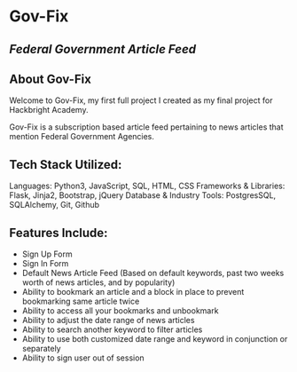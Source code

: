 # Gov-Fix
## _Federal Government Article Feed_

## About Gov-Fix
Welcome to Gov-Fix, my first full project I created as my final project for Hackbright Academy.

Gov-Fix is a subscription based article feed pertaining to news articles that mention Federal Government Agencies.

## Tech Stack Utilized:


Languages: Python3, JavaScript, SQL, HTML, CSS
Frameworks & Libraries: Flask, Jinja2, Bootstrap, jQuery
Database & Industry Tools: PostgresSQL, SQLAlchemy, Git, Github

## Features Include:

- Sign Up Form
- Sign In Form
- Default News Article Feed (Based on default keywords, past two weeks worth of news articles, and by popularity)
- Ability to bookmark an article and a block in place to prevent bookmarking same article twice
- Ability to access all your bookmarks and unbookmark
- Ability to adjust the date range of news articles
- Ability to search another keyword to filter articles
- Ability to use both customized date range and keyword in conjunction or separately
- Ability to sign user out of session